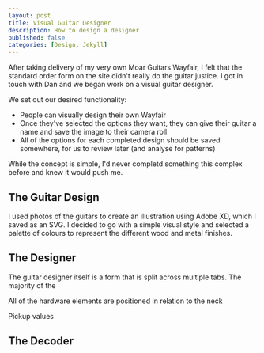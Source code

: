 ```yaml
---
layout: post
title: Visual Guitar Designer
description: How to design a designer
published: false
categories: [Design, Jekyll]
---
```


After taking delivery of my very own Moar Guitars Wayfair, I felt that the standard order form on the site didn't really do the guitar justice. I got in touch with Dan and we began work on a visual guitar designer.

We set out our desired functionality: 

* People can visually design their own Wayfair
* Once they've selected the options they want, they can give their guitar a name and save the image to their camera roll
* All of the options for each completed design should be saved somewhere, for us to review later (and analyse for patterns)

While the concept is simple, I'd never completd something this complex before and knew it would push me. 

## The Guitar Design
I used photos of the guitars to create an illustration using Adobe XD, which I saved as an SVG. I decided to go with a simple visual style and selected a palette of colours to represent the different wood and metal finishes. 

## The Designer
The guitar designer itself is a form that is split across multiple tabs. The majority of the 

All of the hardware elements are positioned in relation to the neck

Pickup values


## The Decoder
